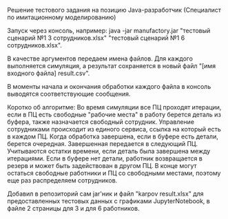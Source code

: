 Решение тестового задания на позицию Java-разработчик (Специалист по имитационному моделированию)

Запуск через консоль, например: java -jar manufactory.jar "тестовый сценарий №1 3 сотрудников.xlsx" "тестовый сценарий №1 6 сотрудников.xlsx".

В качестве аргументов передаем имена файлов. Для каждого выполняется симуляция, а результат сохраняется в новый файл "[имя входного файла] result.csv".

В моменты начала и окончания обработки каждого файла в консоль выводятся соответствующие сообщения.

Коротко об алгоритме: Во время симуляции все ПЦ проходят итерации, если в ПЦ есть свободные "рабочие места" в работу берется деталь из буфера, также назначается свободный сотрудник. Управление сотрудниками происходит из единого сервиса, ссылка на который есть в каждом ПЦ. Когда обработка завершена, если в буфере есть детали, берется очередная. Завершенная передается в следующий ПЦ. Учитываются остатки времени, если деталь была завершена между итерациями. Если в буфере нет детали, работник возвращается в резерв и может быть задействован в другом ПЦ. В конце могут остаться свободные работники и ПЦ со свободными местами, поэтому еще раз распределяем сотрудников.

Добавил в репозиторий сам jar'ник и файл "karpov result.xlsx" для предоставленных тестовых данных с графиками JupyterNotebook, в файле 2 страницы для 3 и для 6 работников.